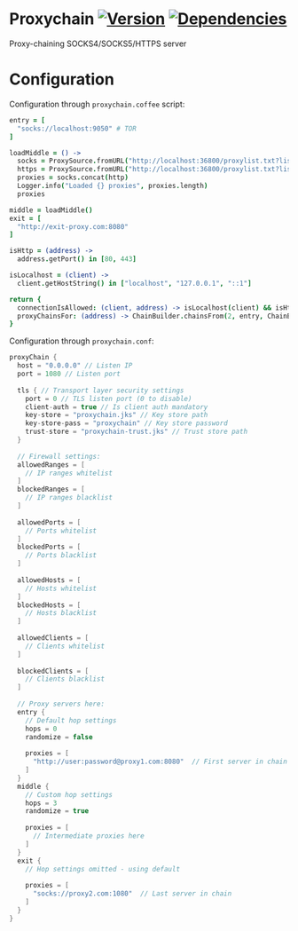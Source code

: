 # Proxychain [![Version](http://img.shields.io/badge/version-2.0.2-blue.svg?style=flat)](https://github.com/Karasiq/proxychain/releases) [![Dependencies](https://app.updateimpact.com/badge/692686982173822976/proxychain.svg?config=compile)](https://app.updateimpact.com/latest/692686982173822976/proxychain)
Proxy-chaining SOCKS4/SOCKS5/HTTPS server

# Configuration
Configuration through `proxychain.coffee` script:
```coffeescript
entry = [
  "socks://localhost:9050" # TOR
]

loadMiddle = () ->
  socks = ProxySource.fromURL("http://localhost:36800/proxylist.txt?list=public&protocol=socks&alive=true&latency=1500").map((ip) -> "socks://" + ip)
  https = ProxySource.fromURL("http://localhost:36800/proxylist.txt?list=public&protocol=https&alive=true&latency=1500")
  proxies = socks.concat(http)
  Logger.info("Loaded {} proxies", proxies.length)
  proxies

middle = loadMiddle()
exit = [
  "http://exit-proxy.com:8080"
]

isHttp = (address) ->
  address.getPort() in [80, 443]

isLocalhost = (client) ->
  client.getHostString() in ["localhost", "127.0.0.1", "::1"]

return {
  connectionIsAllowed: (client, address) -> isLocalhost(client) && isHttp(address) && DefaultFirewall.connectionIsAllowed(client, address)
  proxyChainsFor: (address) -> ChainBuilder.chainsFrom(2, entry, ChainBuilder.hops(middle, 3), exit)
}
```

Configuration through `proxychain.conf`:
```scala
proxyChain {
  host = "0.0.0.0" // Listen IP
  port = 1080 // Listen port
  
  tls { // Transport layer security settings
    port = 0 // TLS listen port (0 to disable)
    client-auth = true // Is client auth mandatory
    key-store = "proxychain.jks" // Key store path
    key-store-pass = "proxychain" // Key store password
    trust-store = "proxychain-trust.jks" // Trust store path
  }
  
  // Firewall settings:
  allowedRanges = [
    // IP ranges whitelist
  ]
  blockedRanges = [
    // IP ranges blacklist
  ]
  
  allowedPorts = [
    // Ports whitelist
  ]
  blockedPorts = [
    // Ports blacklist
  ]
  
  allowedHosts = [
    // Hosts whitelist
  ]
  blockedHosts = [
    // Hosts blacklist
  ]
  
  allowedClients = [
    // Clients whitelist
  ]
  
  blockedClients = [
    // Clients blacklist
  ]
  
  // Proxy servers here:
  entry {
    // Default hop settings
    hops = 0
    randomize = false
    
    proxies = [
      "http://user:password@proxy1.com:8080"  // First server in chain
    ]
  }
  middle {
    // Custom hop settings
    hops = 3
    randomize = true
    
    proxies = [
      // Intermediate proxies here
    ]
  }
  exit {
    // Hop settings omitted - using default
  
    proxies = [
      "socks://proxy2.com:1080"  // Last server in chain 
    ]
  }
}
```
